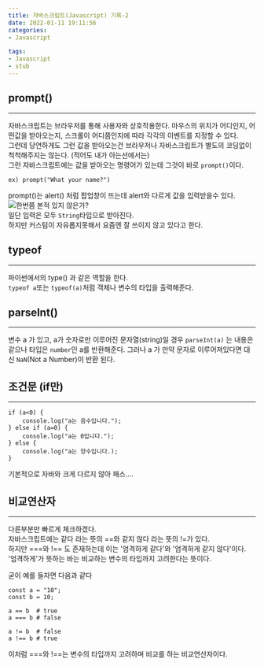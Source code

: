 ```yaml
---
title: 자바스크립트(Javascript) 기록-2  
date: 2022-01-11 19:11:56 
categories:   
- Javascript  

tags:  
- Javascript
- stub
---
```


## prompt()

---
자바스크립트는 브라우저를 통해 사용자와 상호작용한다. 마우스의 위치가 어디인지, 어떤값을 받아오는지, 스크롤이 어디쯤인지에 따라 각각의 이벤트를 지정할 수 있다.  
그런데 당연하게도 그런 값을 받아오는건 브라우저나 자바스크립트가 별도의 코딩없이 척척해주지는 않는다. (적어도 내가 아는선에서는)  
그런 자바스크립트에는 값을 받아오는 명령어가 있는데 그것이 바로 `prompt()`이다.
```
ex) prompt("What your name?")
```

prompt()는 alert() 처럼 팝업창이 뜨는데 alert와 다르게 값을 입력받을수 있다.  
![한번쯤 본적 있지 않은가?](/images/javascript-img/img-1.png)  
일단 입력은 모두 `String`타입으로 받아진다.  
하지만 커스텀이 자유롭지못해서 요즘엔 잘 쓰이지 않고 있다고 한다.

## typeof

---
파이썬에서의 type() 과 같은 역할을 한다.  
`typeof a`또는 `typeof(a)`처럼 객체나 변수의 타입을 출력해준다.

## parseInt()

---
변수 a 가 있고, a가 숫자로만 이루어진 문자열(string)일 경우 `parseInt(a)` 는 내용은 같으나 타입은 `number`인 a를 반환해준다. 
그러나 a 가 만약 문자로 이루어져있다면 대신 `NaN`(Not a Number)이 반환 된다.

## 조건문 (if만)

---
```
if (a<0) {
    console.log("a는 음수입니다.");
} else if (a=0) {
    console.log("a는 0입니다.");
} else {
    console.log("a는 양수입니다.);
}
```
기본적으로 자바와 크게 다르지 않아 패스....

## 비교연산자

---
다른부분만 빠르게 체크하겠다.  
자바스크립트에는 같다 라는 뜻의 ==와 같지 않다 라는 뜻의 !=가 있다.  
하지만 ===와 !== 도 존재하는데 이는 '엄격하게 같다'와 '엄격하게 같지 않다'이다.  
'엄격하게'가 뜻하는 바는 비교하는 변수의 타입까지 고려한다는 뜻이다.

굳이 예를 들자면 다음과 같다
```
const a = "10";
const b = 10;

a == b  # true
a === b # false

a != b  # false
a !== b # true
```

이처럼 ===와 !==는 변수의 타입까지 고려하며 비교를 하는 비교연산자이다.
